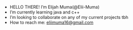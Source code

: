 - HELLO THERE! I’m Elijah Muma(@Elii-Muma)
- I’m currently learning java and c++
- I’m looking to collaborate on any of my current projects tbh
- How to reach me: eliimuma16@gmail.com

<!---
Elii-Muma/Elii-Muma is a ✨ special ✨ repository because its `README.md` (this file) appears on your GitHub profile.
You can click the Preview link to take a look at your changes.
--->
